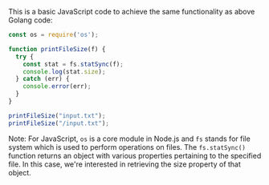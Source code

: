 This is a basic JavaScript code to achieve the same functionality as above Golang code:
```javascript
const os = require('os');

function printFileSize(f) {
  try {
    const stat = fs.statSync(f);
    console.log(stat.size);
  } catch (err) {
    console.error(err);
  }
}

printFileSize("input.txt");
printFileSize("/input.txt");
```
Note: For JavaScript, `os` is a core module in Node.js and `fs` stands for file system which is used to perform operations on files.
The `fs.statSync()` function returns an object with various properties pertaining to the specified file. In this case, we're interested in retrieving the size property of that object.

